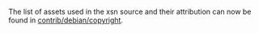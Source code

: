 The list of assets used in the xsn source and their attribution can now be found in [contrib/debian/copyright](../contrib/debian/copyright).
